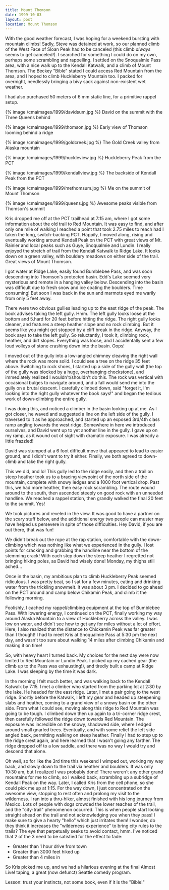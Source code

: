 ```yaml
---
title: Mount Thomson
date: 1999-10-03
layout: post
location: Mount Thomson
---
```


With the good weather forecast, I was hoping for a weekend bursting with
mountain climbs! Sadly, Steve was detained at work, so our planned climb of the
West Face of Sloan Peak had to be canceled (this climb *always* seems to get
canceled!). I searched for something I could do on my own, perhaps some
scrambling and rappelling.  I settled on the Snoqualmie Pass area, with a nice
walk up to the Kendall Katwalk, and a climb of Mount Thomson. The Beckey
"Bible" stated I could access Red Mountain from the area, and I hoped to climb
Huckleberry Mountain too. I packed for overnight, needlessly bringing a bivy
sack against non-existent wet weather.


I had also purchased 50 meters of 6 mm static line, for a primitive rappel
setup.


{% image /cmaimages/1999/davidsum.jpg %}
David on the summit with the Three Queens behind

{% image /cmaimages/1999/thomson.jpg %}
Early view of Thomson looming behind a ridge

{% image /cmaimages/1999/goldcreek.jpg %}
The Gold Creek valley from Alaska mountain

{% image /cmaimages/1999/huckleview.jpg %}
Huckleberry Peak from the PCT

{% image /cmaimages/1999/kendallview.jpg %}
The backside of Kendall Peak from the PCT

{% image /cmaimages/1999/methomsum.jpg %}
Me on the summit of Mount Thomson

{% image /cmaimages/1999/queens.jpg %}
Awesome peaks visible from Thomson's summit


Kris dropped me off at the PCT trailhead at 7:15 am, where I got some 
information
about the old trail to Red Mountain. It was easy to find, and after only
one mile of walking I reached a point that took 2.75 miles to reach had I
taken the long, switch-backing PCT. Happily, I moved along, rising and eventually
working around Kendall Peak on the PCT with great views of Mt. Rainier and
local peaks such as Guye, Snoqualmie and Lundin. I really enjoyed the
stretch of trail from the Kendall Katwalk to Ridge Lake. It looks down on a 
green valley, with bouldery meadows on either side of the trail. Great
views of Mount Thomson.


I got water at Ridge Lake, easily found Bumblebee Pass, and was soon descending
into Thomson's protected basin. Edd's Lake seemed very mysterious and remote
in a hanging valley below. Descending into the basin was difficult due to
fresh snow and ice coating the boulders. Time consuming! But soon I was
back in the sun and marmots eyed me warily from only 5 feet away.


There were two obvious gullies leading up to the east ridge of the peak. The
book advises taking the left gully. Hmm. The left gully looks loose at the
bottom and 5.hard for 20 feet before hitting the ridge. The right gully
looks cleaner, and features a steep heather slope and no rock climbing.
But it seems like you might get stopped by a cliff break in the ridge.
Anyway, the book says to take the left gully. So reluctantly, I took it,
climbing rock, heather, and dirt slopes. Everything was loose, and I
accidentally sent a few loud volleys of stone crashing down into the basin.
Oops!



I moved out of the gully into a low-angled chimney cleaving the right wall
where the rock was more solid. I could see a tree on the ridge 35 feet above.
Switching to rock shoes, I started up a side of the gully wall (the top of the
gully was blocked by a huge, overhanging chockstone), and immediately
realized I wouldn't/shouldn't do this. The rock was vertical with occasional
bulges to navigate around, and a fall would send me into the gully on
a brutal descent. I carefully climbed down, said "forget it, I'm looking
into the right gully whatever the book says!" and began the tedious
work of down-climbing the entire gully.


I was doing this, and noticed a climber in the basin looking up at me.
As I got closer, he waved and suggested a line on the left side of the
gully. I traversed to it as he approached, and started up an exposed
3rd/4th class ramp angling towards the west ridge. Somewhere in here we
introduced ourselves, and David went up to yet another line in the
gully. I gave up on my ramp, as it wound out of sight with dramatic
exposure. I was already a little frazzled!


David was stumped at a 6 foot difficult move that appeared to lead
to easier ground, and I didn't want to try it either. Finally, we both
agreed to down-climb and take the right gully.


This we did, and lo! This gully led to the ridge easily, and then a trail
on steep heather took us to a bracing viewpoint of the north side of the
mountain, complete with snowy ledges and a 1000 foot vertical drop.
Past this, we had more heather, then easy rock scrambling. The route
wound around to the south, then ascended steeply on good rock with an
unneeded handline. We reached a rappel station, then grandly walked
the final 20 feet to the summit. Yes!


We took pictures and reveled in the view. It was good to have a partner
on the scary stuff below, and the additional energy two people can muster
may have helped us persevere in spite of those difficulties. Hey David,
if you are out there, that was fun!


We didn't break out the rope at the rap station, comfortable with the
down-climbing which was nothing like what we experienced in the gully.
I lost points for cracking and grabbing the handline near the bottom of
the stemming crack! With each step down the steep heather I regretted not
bringing hiking poles, as David had wisely done! Monday, my thighs still
ached...


Once in the basin, my ambitious plan to climb Huckleberry Peak seemed
ridiculous. I was pretty beat, so I sat for a few minutes, eating and
drinking water from the trickling snowmelt. It was about 3 pm. I decided
to go ahead on the PCT around and camp below Chikamin Peak, and climb
it the following morning.


Foolishly, I cached my rappel/climbing equipment at the top of Bumblebee
Pass. With lowering energy, I continued on the PCT, finally working my
way around Alaska Mountain to a view of Huckleberry across the valley.
I was low on water, and didn't see how to get any for miles without a
lot of effort. Here, I also realized that the distance to Chickamin
Peak was far greater than I thought! I had to meet Kris at Snoqualmie
Pass at 5:30 pm the next day, and wasn't too sure about walking 14
miles after climbing Chikamin and making it on time!


So, with heavy heart I turned back. My choices for the next day were
now limited to Red Mountain or Lundin Peak. I picked up my cached
gear (the climb up to the Pass was exhausting!), and tiredly built
a camp at Ridge Lake. I was sleeping by the time it was dark.


In the morning I felt much better, and was walking back to the Kendall
Katwalk by 7:15. I met a climber who started from the parking lot at
2:30 by the lake. He headed for the east ridge. Later, I met a pair
going to the west ridge. Shortly before the Katwalk, I left my gear
and headed up steepening slabs and heather, coming to a grand view of
a snowy basin on the other side.  From what I could see, moving along
this ridge to Red Mountain was going to be tough. I climbed down then
up again to a tri-corner ridge crest, then carefully followed the
ridge down towards Red Mountain. The exposure was incredible on the
snowy, shadowed side, where I edged around small gnarled trees. Eventually,
and with some relief the left side angled back, permitting walking on
steep heather. Finally I had to step up to the ridge crest again, and
here learned that I wasn't going any farther. The ridge dropped off to
a low saddle, and there was no way I would try and descend that alone.


Oh well, so for like the 3rd time this weekend I wimped out, working
my way back, and slowly down to the trail via heather and boulders.
It was only 10:30 am, but I realized I was probably done! There weren't any
other grand mountains for me to climb, so I walked back, scrambling up
a subridge of Kendall Peak on the way. Later, I called Kris from the
cell phone, so she could pick me up at 1:15. For the way down, I just
concentrated on the awesome view, stopping to rest often and prolong my
visit to the wilderness. I ran into a thru-hiker, almost finished with his
long journey from Mexico. Lots of people with dogs crowded the lower reaches
of the trail, and the "city-trail" phenomenon occurred. This is when people
start looking straight ahead on the trail and not acknowledging you when
they pass! I make sure to give a hearty "hello" which just irritates them!
I wonder, do they think it increases the "wilderness experience" to bring
city rules to the trails? The eye that perpetually seeks to avoid contact,
hmm. I've noticed that 2 of the 3 need to be satisfied for the effect
to fade: 

*  Greater than 1 hour drive from town
*  Greater than 3000 feet hiked up
*  Greater than 4 miles in

So Kris picked me up, and we had a hilarious evening at the final Almost
Live! taping, a great (now defunct) Seattle comedy program.

Lesson: trust your instincts, not some book, even if it is the "Bible!"

